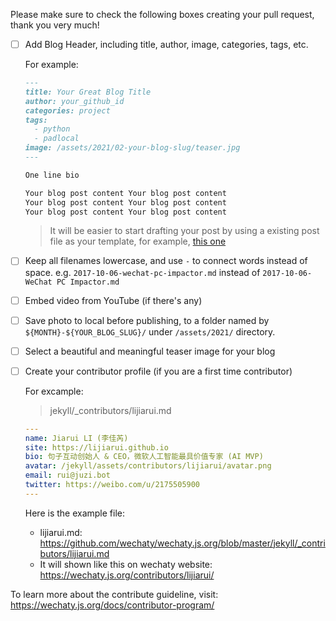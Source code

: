 Please make sure to check the following boxes creating your pull request, thank you very much!

- [ ] Add Blog Header, including title, author, image, categories, tags, etc.  

    For example:  

    ```md
    ---
    title: Your Great Blog Title
    author: your_github_id
    categories: project
    tags:
      - python
      - padlocal
    image: /assets/2021/02-your-blog-slug/teaser.jpg
    ---

    One line bio

    Your blog post content Your blog post content
    Your blog post content Your blog post content
    Your blog post content Your blog post content
    ```

    > It will be easier to start drafting your post by using a existing post file as your template, for example, [this one](https://github.com/wechaty/wechaty.js.org/blob/master/jekyll/_posts/2021-01-14-wechaty-puppet-service.md)

- [ ] Keep all filenames lowercase, and use `-` to connect words instead of space. e.g. `2017-10-06-wechat-pc-impactor.md` instead of `2017-10-06-WeChat PC Impactor.md`
- [ ] Embed video from YouTube (if there's any)
- [ ] Save photo to local before publishing, to a folder named by `${MONTH}-${YOUR_BLOG_SLUG}/` under `/assets/2021/` directory.
- [ ] Select a beautiful and meaningful teaser image for your blog
- [ ] Create your contributor profile (if you are a first time contributor)

    For excample:

    > jekyll/_contributors/lijiarui.md

    ```yaml
    ---
    name: Jiarui LI (李佳芮)
    site: https://lijiarui.github.io
    bio: 句子互动创始人 & CEO，微软人工智能最具价值专家 (AI MVP)
    avatar: /jekyll/assets/contributors/lijiarui/avatar.png
    email: rui@juzi.bot
    twitter: https://weibo.com/u/2175505900
    ---
    ```

  Here is the example file:

  - lijiarui.md: <https://github.com/wechaty/wechaty.js.org/blob/master/jekyll/_contributors/lijiarui.md>
  - It will shown like this on wechaty website: <https://wechaty.js.org/contributors/lijiarui/>

To learn more about the contribute guideline, visit: <https://wechaty.js.org/docs/contributor-program/>
